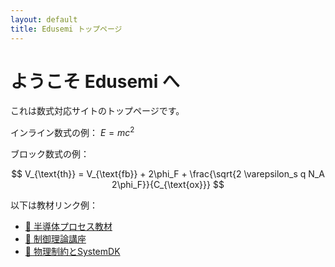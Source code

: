 ```yaml
---
layout: default
title: Edusemi トップページ
---
```


# ようこそ Edusemi へ

これは数式対応サイトのトップページです。

インライン数式の例： $E = mc^2$

ブロック数式の例：

$$
V_{\text{th}} = V_{\text{fb}} + 2\phi_F + \frac{\sqrt{2 \varepsilon_s q N_A 2\phi_F}}{C_{\text{ox}}}
$$

以下は教材リンク例：

- [📘 半導体プロセス教材](./docs/process/intro.md)
- [🧠 制御理論講座](./docs/control/index.md)
- [📎 物理制約とSystemDK](./docs/systemdk/overview.md)
